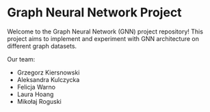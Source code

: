 # Graph Neural Network Project

Welcome to the Graph Neural Network (GNN) project repository! This project aims to implement and experiment with GNN architecture on different graph datasets.

Our team:
- Grzegorz Kiersnowski
- Aleksandra Kulczycka
- Felicja Warno
- Laura Hoang
- Mikołaj Roguski
